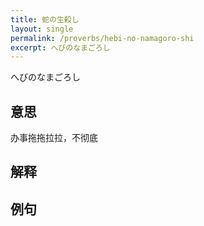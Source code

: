 ```yaml
---
title: 蛇の生殺し
layout: single
permalink: /proverbs/hebi-no-namagoro-shi
excerpt: へびのなまごろし
---
```


へびのなまごろし

## 意思

办事拖拖拉拉，不彻底

## 解释

## 例句

